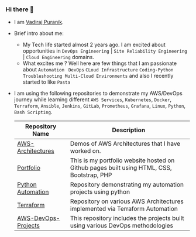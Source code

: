 ### Hi there 👋

- I am [Vadiraj Puranik](https://in.linkedin.com/in/vadiraj-puranik-4518a4165).

- Brief intro about me:
  * My Tech life started almost 2 years ago. I am excited about opportunities in `DevOps Engineering` |  `Site Reliability Engineering` | `Cloud Engineering` domains.
  * What excites me ? Well here are few things that I am passionate about 
  `Automation `
  `DevOps`
  `CLoud Infrastructure`
  `Coding-Python`
  `Troubleshooting Multi-Cloud Environments` and also I recently started to like `Pasta `

- I am using the following  repositories to demonstrate  my AWS/DevOps journey while learning different `AWS Services`, `Kubernetes`, `Docker`, `Terraform`, `Ansible`,  `Jenkins`, `GitLab`,  `Prometheus`, `Grafana`, `Linux`, `Python`, `Bash Scripting`.

  | Repository Name | Description  |
  | ------ | ------ |
  | [AWS-Architectures](https://github.com/Vadiraj-Puranik/AWS-Architectures) | Demos of AWS Architectures that I have worked on. |
  | [Portfolio](https://github.com/Vadiraj-Puranik/Portfolio) | This is my portfolio website hosted on Github pages built using HTML, CSS, Bootstrap, PHP |
  | [Python Automation ](https://github.com/Vadiraj-Puranik/PythonAutomation) | Repository demonstrating my automation projects using python |
  | [Terraform ](https://github.com/Vadiraj-Puranik/Terraform) | Repository on various AWS Architectures implemented via Terraform Automation |
  | [AWS-DevOps-Projects ](https://github.com/Vadiraj-Puranik/AWS-DevOps-Projects) | This repository includes the projects built using various DevOps methodologies |
  
